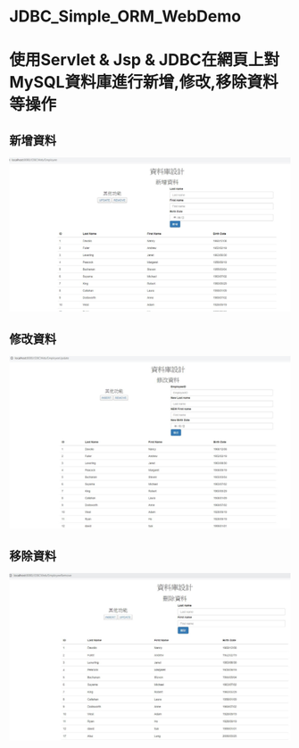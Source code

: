 # JDBC_Simple_ORM_WebDemo

# 使用Servlet & Jsp & JDBC在網頁上對MySQL資料庫進行新增,修改,移除資料等操作

## 新增資料
![image](https://github.com/funpi89/JDBC_Simple_ORM_WebDemo/blob/master/insert.JPG)

## 修改資料
![image](https://github.com/funpi89/JDBC_Simple_ORM_WebDemo/blob/master/update.JPG)

## 移除資料
![image](https://github.com/funpi89/JDBC_Simple_ORM_WebDemo/blob/master/remove.JPG)
